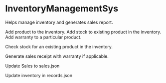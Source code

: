 # InventoryManagementSys
Helps manage inventory and generates sales report.

Add product to the inventory.
Add stock to existing product in the inventory.
Add warranty to a particular product.

Check stock for an existing product in the inventory.

Generate sales receipt with warranty if applicable.

Update Sales to sales.json

Update inventory in records.json

